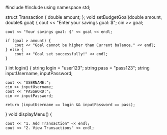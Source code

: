 #include <iostream>
#include <string>
using namespace std;

struct Transaction {
    double amount;
};
void setBudgetGoal(double amount, double& goal) {
    cout << "Enter your savings goal: $";
    cin >> goal;

    cout << "Your savings goal: $" << goal << endl;

    if (goal > amount) {
        cout << "Goal cannot be higher than Current balance." << endl;
    } else {
        cout << "Goal set successfully!" << endl;
    }
}
int login() {
    string login = "user123";
    string pass = "pass123";
    string inputUsername, inputPassword;

    cout << "USERNAME:";
    cin >> inputUsername;
    cout << "PASSWORD:";
    cin >> inputPassword;

    return (inputUsername == login && inputPassword == pass);
}
void displayMenu() {
   
    cout << "1. Add Transaction" << endl;
    cout << "2. View Transactions" << endl;

